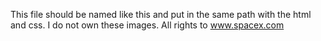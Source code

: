 This file should be named like this and put in the same path with the html and css.
I do not own these images.
All rights to www.spacex.com
